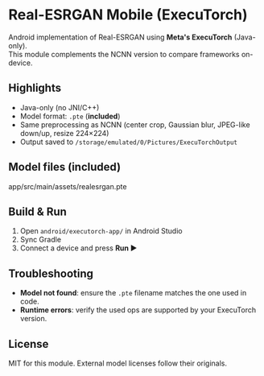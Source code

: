# Real-ESRGAN Mobile (ExecuTorch)

Android implementation of Real-ESRGAN using **Meta's ExecuTorch** (Java-only).  
This module complements the NCNN version to compare frameworks on-device.

## Highlights
- Java-only (no JNI/C++)
- Model format: `.pte` (**included**)
- Same preprocessing as NCNN (center crop, Gaussian blur, JPEG-like down/up, resize 224×224)
- Output saved to `/storage/emulated/0/Pictures/ExecuTorchOutput`

## Model files (included)
app/src/main/assets/realesrgan.pte

## Build & Run
1. Open `android/executorch-app/` in Android Studio  
2. Sync Gradle  
3. Connect a device and press **Run ▶**

## Troubleshooting
- **Model not found**: ensure the `.pte` filename matches the one used in code.
- **Runtime errors**: verify the used ops are supported by your ExecuTorch version.

## License
MIT for this module. External model licenses follow their originals.
